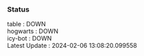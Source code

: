 ### Status


table : DOWN  
hogwarts : DOWN  
icy-bot : DOWN  
Latest Update : 2024-02-06 13:08:20.099558

